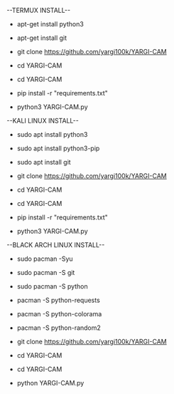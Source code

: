 --TERMUX INSTALL--
* apt-get install python3

* apt-get install git

* git clone https://github.com/yargi100k/YARGI-CAM

* cd YARGI-CAM

* cd YARGI-CAM

* pip install -r "requirements.txt"

* python3 YARGI-CAM.py

--KALI LINUX INSTALL--

* sudo apt install python3

* sudo apt install python3-pip

* sudo apt install git

* git clone https://github.com/yargi100k/YARGI-CAM

* cd YARGI-CAM

* cd YARGI-CAM

* pip install -r "requirements.txt"

* python3 YARGI-CAM.py

--BLACK ARCH LINUX INSTALL--

* sudo pacman -Syu

* sudo pacman -S git

* sudo pacman -S python

* pacman -S python-requests

* pacman -S python-colorama

* pacman -S python-random2

* git clone https://github.com/yargi100k/YARGI-CAM

* cd YARGI-CAM

* cd YARGI-CAM

* python YARGI-CAM.py
